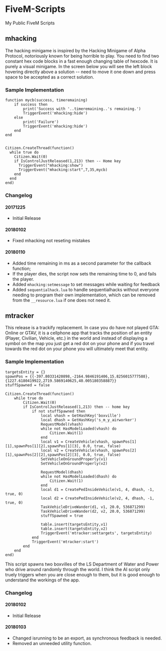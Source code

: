 # FiveM-Scripts
My Public FiveM Scripts

## mhacking
The hacking minigame is inspired by the Hacking Minigame of Alpha Protocol, notoriously known for being horrible to play. You need to find two constant hex code blocks in a fast enough changing table of hexcode. It is purely a visual minigame. In the screen below you will see the left block hovering directly above a solution -- need to move it one down and press space to be accepted as a correct solution.

### Sample Implementation
```
function mycb(success, timeremaining)
	if success then
		print('Success with '..timeremaining..'s remaining.')
		TriggerEvent('mhacking:hide')
	else
		print('Failure')
		TriggerEvent('mhacking:hide')
	end
end


Citizen.CreateThread(function()
  while true do
    Citizen.Wait(0)
    if IsControlJustReleased(1,213) then -- Home key
	  TriggerEvent("mhacking:show")
	  TriggerEvent("mhacking:start",7,35,mycb)
    end
  end
end)
```

### Changelog

#### 20171225
* Initial Release
#### 20180102
* Fixed mhacking not reseting mistakes
#### 20180110
* Added time remaining in ms as a second parameter for the callback function;
* If the player dies, the script now sets the remaining time to 0, and fails the player. 
* Added `mhacking:setmessage` to set messages while waiting for feedback 
* Added `sequentialhack.lua` to handle sequentialhacks without everyone needing to program their own implementation, which can be removed from the `__resource.lua` if one does not need it.

## mtracker
This release is a trackify replacement. In case you do have not played GTA: Online or GTAV, it is a cellphone app that tracks the position of an entity (Player, Civilian, Vehicle, etc.) in the world and instead of displaying a symbol on the map you just get a red dot on your phone and if you travel towards the red dot on your phone you will ultimately meet that entity.

### Sample Implementation
```
targetsEntity = {}
spawnPos = {{-397.80331420898,-2164.9846191406,15.8256015777588},{1227.6180419922,2719.5869140625,40.005180358887}}
stuffSpawned = false

Citizen.CreateThread(function()
	while true do
		Citizen.Wait(0)
		if IsControlJustReleased(1,213) then -- home key
			if not stuffSpawned then
				local vhash = GetHashKey('boxville')
				local dhash = GetHashKey('s_m_y_airworker')
				RequestModel(vhash)
				while not HasModelLoaded(vhash) do
					Citizen.Wait(1)
				end
				local v1 = CreateVehicle(vhash, spawnPos[1][1],spawnPos[1][2],spawnPos[1][3], 0.0, true, false)
				local v2 = CreateVehicle(vhash, spawnPos[2][1],spawnPos[2][2],spawnPos[2][3], 0.0, true, false)
				SetVehicleOnGroundProperly(v1)
				SetVehicleOnGroundProperly(v2)

				RequestModel(dhash)
				while not HasModelLoaded(dhash) do
					Citizen.Wait(1)
				end
				local d1 = CreatePedInsideVehicle(v1, 4, dhash, -1, true, 0)
				local d2 = CreatePedInsideVehicle(v2, 4, dhash, -1, true, 0)
				TaskVehicleDriveWander(d1, v1, 20.0, 536871299)
				TaskVehicleDriveWander(d2, v2, 20.0, 536871299)
				stuffSpawned = true

				table.insert(targetsEntity,v1)
				table.insert(targetsEntity,v2)
				TriggerEvent('mtracker:settargets', targetsEntity)
			end
			TriggerEvent('mtracker:start')
		end
	end
end)
```
This script spawns two boxvilles of the LS Department of Water and Power who drive around randomly through the world. I think the AI script only truely triggers when you are close enough to them, but it is good enough to understand the workings of the app. 


### Changelog

#### 20180102 
* Initial Release
#### 20180103
* Changed isrunning to be an export, as synchronous feedback is needed. 
* Removed an unneeded utility function.